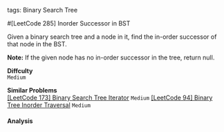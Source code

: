 tags: Binary Search Tree

#[LeetCode 285] Inorder Successor in BST

Given a binary search tree and a node in it, find the in-order successor of that node in the BST.

**Note:** If the given node has no in-order successor in the tree, return null.

**Diffculty**  
`Medium`

**Similar Problems**  
[[LeetCode 173] Binary Search Tree Iterator]() `Medium`
[[LeetCode 94] Binary Tree Inorder Traversal]() `Medium`


#### Analysis
